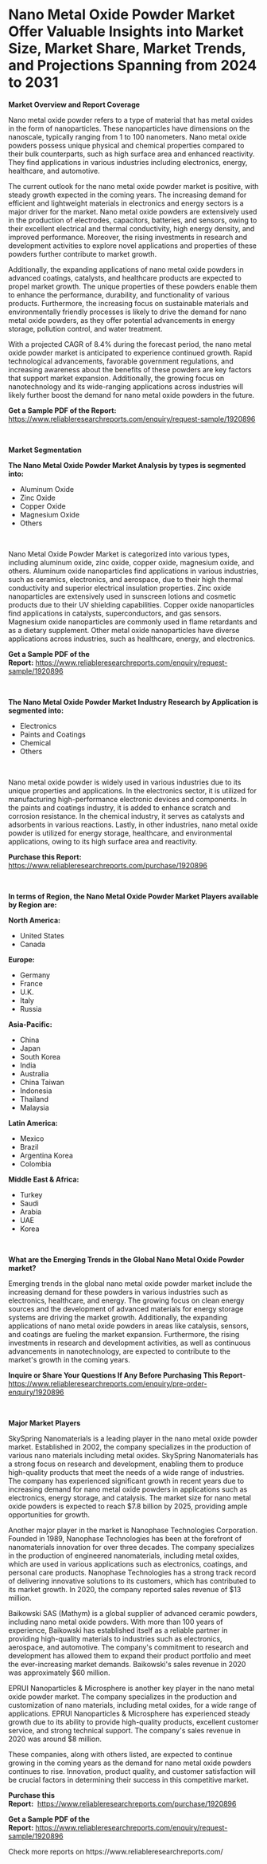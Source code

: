 <p><h1>Nano Metal Oxide Powder Market Offer Valuable Insights into Market Size, Market Share, Market Trends, and Projections Spanning from 2024 to 2031</h1></p><p><strong>Market Overview and Report Coverage</strong></p>
<p><p>Nano metal oxide powder refers to a type of material that has metal oxides in the form of nanoparticles. These nanoparticles have dimensions on the nanoscale, typically ranging from 1 to 100 nanometers. Nano metal oxide powders possess unique physical and chemical properties compared to their bulk counterparts, such as high surface area and enhanced reactivity. They find applications in various industries including electronics, energy, healthcare, and automotive.</p><p>The current outlook for the nano metal oxide powder market is positive, with steady growth expected in the coming years. The increasing demand for efficient and lightweight materials in electronics and energy sectors is a major driver for the market. Nano metal oxide powders are extensively used in the production of electrodes, capacitors, batteries, and sensors, owing to their excellent electrical and thermal conductivity, high energy density, and improved performance. Moreover, the rising investments in research and development activities to explore novel applications and properties of these powders further contribute to market growth.</p><p>Additionally, the expanding applications of nano metal oxide powders in advanced coatings, catalysts, and healthcare products are expected to propel market growth. The unique properties of these powders enable them to enhance the performance, durability, and functionality of various products. Furthermore, the increasing focus on sustainable materials and environmentally friendly processes is likely to drive the demand for nano metal oxide powders, as they offer potential advancements in energy storage, pollution control, and water treatment.</p><p>With a projected CAGR of 8.4% during the forecast period, the nano metal oxide powder market is anticipated to experience continued growth. Rapid technological advancements, favorable government regulations, and increasing awareness about the benefits of these powders are key factors that support market expansion. Additionally, the growing focus on nanotechnology and its wide-ranging applications across industries will likely further boost the demand for nano metal oxide powders in the future.</p></p>
<p><strong>Get a Sample PDF of the Report:</strong> <a href="https://www.reliableresearchreports.com/enquiry/request-sample/1920896">https://www.reliableresearchreports.com/enquiry/request-sample/1920896</a></p>
<p>&nbsp;</p>
<p><strong>Market Segmentation</strong></p>
<p><strong>The Nano Metal Oxide Powder Market Analysis by types is segmented into:</strong></p>
<p><ul><li>Aluminum Oxide</li><li>Zinc Oxide</li><li>Copper Oxide</li><li>Magnesium Oxide</li><li>Others</li></ul></p>
<p>&nbsp;</p>
<p><p>Nano Metal Oxide Powder Market is categorized into various types, including aluminum oxide, zinc oxide, copper oxide, magnesium oxide, and others. Aluminum oxide nanoparticles find applications in various industries, such as ceramics, electronics, and aerospace, due to their high thermal conductivity and superior electrical insulation properties. Zinc oxide nanoparticles are extensively used in sunscreen lotions and cosmetic products due to their UV shielding capabilities. Copper oxide nanoparticles find applications in catalysts, superconductors, and gas sensors. Magnesium oxide nanoparticles are commonly used in flame retardants and as a dietary supplement. Other metal oxide nanoparticles have diverse applications across industries, such as healthcare, energy, and electronics.</p></p>
<p><strong>Get a Sample PDF of the Report:</strong>&nbsp;<a href="https://www.reliableresearchreports.com/enquiry/request-sample/1920896">https://www.reliableresearchreports.com/enquiry/request-sample/1920896</a></p>
<p>&nbsp;</p>
<p><strong>The Nano Metal Oxide Powder Market Industry Research by Application is segmented into:</strong></p>
<p><ul><li>Electronics</li><li>Paints and Coatings</li><li>Chemical</li><li>Others</li></ul></p>
<p>&nbsp;</p>
<p><p>Nano metal oxide powder is widely used in various industries due to its unique properties and applications. In the electronics sector, it is utilized for manufacturing high-performance electronic devices and components. In the paints and coatings industry, it is added to enhance scratch and corrosion resistance. In the chemical industry, it serves as catalysts and adsorbents in various reactions. Lastly, in other industries, nano metal oxide powder is utilized for energy storage, healthcare, and environmental applications, owing to its high surface area and reactivity.</p></p>
<p><strong>Purchase this Report:</strong>&nbsp; <a href="https://www.reliableresearchreports.com/purchase/1920896">https://www.reliableresearchreports.com/purchase/1920896</a></p>
<p>&nbsp;</p>
<p><strong>In terms of Region, the Nano Metal Oxide Powder Market Players available by Region are:</strong></p>
<p>
    <p> <strong> North America: </strong>
        <ul>
            <li>United States</li>
            <li>Canada</li>
        </ul>
        </p> 
    <p> <strong> Europe: </strong>
        <ul>
            <li>Germany</li>
            <li>France</li>
            <li>U.K.</li>
            <li>Italy</li>
            <li>Russia</li>
        </ul>
        </p> 
    <p> <strong> Asia-Pacific: </strong>
        <ul>
            <li>China</li>
            <li>Japan</li>
            <li>South Korea</li>
            <li>India</li>
            <li>Australia</li>
            <li>China Taiwan</li>
            <li>Indonesia</li>
            <li>Thailand</li>
            <li>Malaysia</li>
        </ul>
        </p> 
    <p> <strong> Latin America: </strong>
        <ul>
            <li>Mexico</li>
            <li>Brazil</li>
            <li>Argentina Korea</li>
            <li>Colombia</li>
        </ul>
        </p> 
    <p> <strong> Middle East & Africa: </strong>
        <ul>
            <li>Turkey</li>
            <li>Saudi</li>
            <li>Arabia</li>
            <li>UAE</li>
            <li>Korea</li>
        </ul>
    </p>
    </p>
<p>&nbsp;</p>
<p><strong>What are the Emerging Trends in the Global Nano Metal Oxide Powder market?</strong></p>
<p><p>Emerging trends in the global nano metal oxide powder market include the increasing demand for these powders in various industries such as electronics, healthcare, and energy. The growing focus on clean energy sources and the development of advanced materials for energy storage systems are driving the market growth. Additionally, the expanding applications of nano metal oxide powders in areas like catalysis, sensors, and coatings are fueling the market expansion. Furthermore, the rising investments in research and development activities, as well as continuous advancements in nanotechnology, are expected to contribute to the market's growth in the coming years.</p></p>
<p><strong>Inquire or Share Your Questions If Any Before Purchasing This Report</strong>- <a href="https://www.reliableresearchreports.com/enquiry/pre-order-enquiry/1920896">https://www.reliableresearchreports.com/enquiry/pre-order-enquiry/1920896</a></p>
<p>&nbsp;</p>
<p><strong>Major Market Players</strong></p>
<p><p>SkySpring Nanomaterials is a leading player in the nano metal oxide powder market. Established in 2002, the company specializes in the production of various nano materials including metal oxides. SkySpring Nanomaterials has a strong focus on research and development, enabling them to produce high-quality products that meet the needs of a wide range of industries. The company has experienced significant growth in recent years due to increasing demand for nano metal oxide powders in applications such as electronics, energy storage, and catalysis. The market size for nano metal oxide powders is expected to reach $7.8 billion by 2025, providing ample opportunities for growth.</p><p>Another major player in the market is Nanophase Technologies Corporation. Founded in 1989, Nanophase Technologies has been at the forefront of nanomaterials innovation for over three decades. The company specializes in the production of engineered nanomaterials, including metal oxides, which are used in various applications such as electronics, coatings, and personal care products. Nanophase Technologies has a strong track record of delivering innovative solutions to its customers, which has contributed to its market growth. In 2020, the company reported sales revenue of $13 million.</p><p>Baikowski SAS (Mathym) is a global supplier of advanced ceramic powders, including nano metal oxide powders. With more than 100 years of experience, Baikowski has established itself as a reliable partner in providing high-quality materials to industries such as electronics, aerospace, and automotive. The company's commitment to research and development has allowed them to expand their product portfolio and meet the ever-increasing market demands. Baikowski's sales revenue in 2020 was approximately $60 million.</p><p>EPRUI Nanoparticles & Microsphere is another key player in the nano metal oxide powder market. The company specializes in the production and customization of nano materials, including metal oxides, for a wide range of applications. EPRUI Nanoparticles & Microsphere has experienced steady growth due to its ability to provide high-quality products, excellent customer service, and strong technical support. The company's sales revenue in 2020 was around $8 million.</p><p>These companies, along with others listed, are expected to continue growing in the coming years as the demand for nano metal oxide powders continues to rise. Innovation, product quality, and customer satisfaction will be crucial factors in determining their success in this competitive market.</p></p>
<p><strong>Purchase this Report:</strong>&nbsp;&nbsp;<a href="https://www.reliableresearchreports.com/purchase/1920896">https://www.reliableresearchreports.com/purchase/1920896</a></p>
<p></p>
<p><strong>Get a Sample PDF of the Report:</strong>&nbsp;<a href="https://www.reliableresearchreports.com/enquiry/request-sample/1920896">https://www.reliableresearchreports.com/enquiry/request-sample/1920896</a></p>
<p>Check more reports on https://www.reliableresearchreports.com/</p>